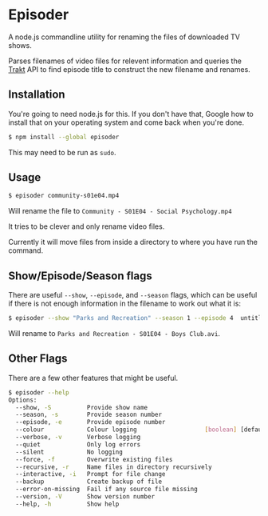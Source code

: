 Episoder
========

A node.js commandline utility for renaming the files of downloaded TV shows.

Parses filenames of video files for relevent information and queries the
[Trakt](www.trakt.tv) API to find episode title to construct the new filename
and renames.

Installation
------------

You're going to need node.js for this. If you don't have that, Google how to
install that on your operating system and come back when you're done.

```sh
$ npm install --global episoder
```

This may need to be run as `sudo`.

Usage
-----

```sh
$ episoder community-s01e04.mp4
```

Will rename the file to `Community - S01E04 - Social Psychology.mp4`

It tries to be clever and only rename video files.

Currently it will move files from inside a directory to where you have run the
command.

Show/Episode/Season flags
-------------------------

There are useful `--show`, `--episode`, and `--season` flags, which can be
useful if there is not enough information in the filename to work out what it
is:

```sh
$ episoder --show "Parks and Recreation" --season 1 --episode 4  untitled.mp4
```

Will rename to `Parks and Recreation - S01E04 - Boys Club.avi`.

Other Flags
-----------

There are a few other features that might be useful.

```sh
$ episoder --help
Options:
  --show, -S          Provide show name                                 [string]
  --season, -s        Provide season number                             [number]
  --episode, -e       Provide episode number                            [number]
  --colour            Colour logging                   [boolean] [default: true]
  --verbose, -v       Verbose logging                                  [boolean]
  --quiet             Only log errors                                  [boolean]
  --silent            No logging                                       [boolean]
  --force, -f         Overwrite existing files                         [boolean]
  --recursive, -r     Name files in directory recursively              [boolean]
  --interactive, -i   Prompt for file change                           [boolean]
  --backup            Create backup of file                            [boolean]
  --error-on-missing  Fail if any source file missing                  [boolean]
  --version, -V       Show version number                              [boolean]
  --help, -h          Show help                                        [boolean]

```
